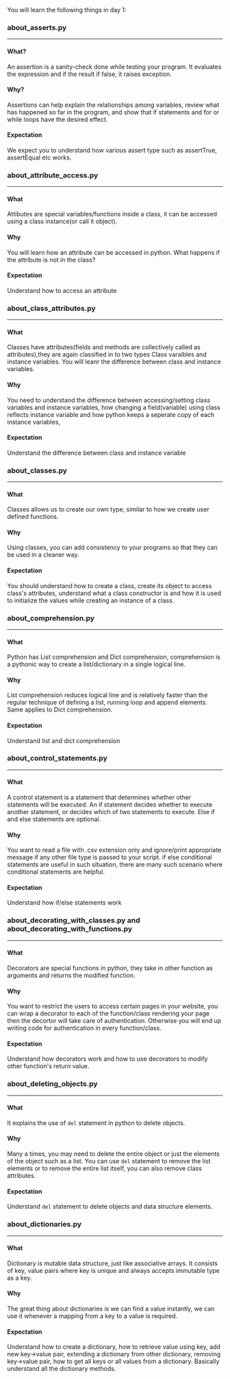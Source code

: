 You will learn the following things in day 1:

### about_asserts.py
----

#### What?
An assertion is a sanity-check done while testing your program. 
It evaluates the expression and if the result if false, it raises exception.

#### Why?
Assertions can help explain the relationships among variables, review what has happened so far in the program, and show that if statements and 
for or while loops have the desired effect.

#### Expectation
We expect you to understand how various assert type such as assertTrue, assertEqual etc works.


### about_attribute_access.py
----

#### What
Attibutes are special variables/functions inside a class, it can be accessed using a class instance(or call it object).

#### Why
You will learn how an attribute can be accessed in python. What happens if the attribute is not in the class?

#### Expectation
Understand how to access an attribute

### about_class_attributes.py
---

#### What
Classes have attributes(fields and methods are collectively called as attributes),they are again classified in to 
two types Class varaibles and instance variables. You will leanr the difference between class and instance variables.

#### Why
You need to understand the difference between accessing/setting class variables and instance variables, 
how changing a field(variable) using class reflects instance variable and how python keeps a seperate copy of each instance variables,

#### Expectation
Understand the difference between class and instance variable

### about_classes.py
----

#### What
Classes allows us to create our own type, similar to how we create user defined functions.

#### Why
Using classes, you can add consistency to your programs so that they can be used in a cleaner way.

#### Expectation
You should understand how to create a class, create its object to access class's attributes, understand what a class constructor is
and how it is used to initialize the values while creating an instance of a class.

### about_comprehension.py
----

#### What
Python has List comprehension and Dict comprehension, comprehension is a pythonic way to create a list/dictionary in a single logical line.

#### Why
List comprehension reduces logical line and is relatively faster than the regular technique of defining a list, running loop and append elements.
Same applies to Dict comprehension.

#### Expectation
Understand list and dict comprehension

### about_control_statements.py
----

#### What
A control statement is a statement that determines whether other statements will be executed. An if statement decides whether to execute another 
statement, or decides which of two statements to execute. Else if and else statements are optional.

#### Why
You want to read a file with .csv extension only and ignore/print appropriate message if any other file type is passed to your script.
if else conditional statements are useful in such situation, there are many such scenario where conditional statements are helpful.

#### Expectation
Understand how if/else statements work

### about_decorating_with_classes.py and about_decorating_with_functions.py
----

#### What
Decorators are special functions in python, they take in other function as arguments and returns the modified function.

#### Why
You want to restrict the users to access certain pages in your website, you can wrap a decorator to each of the function/class rendering your page then 
the decortor will take care of authentication. Otherwise you will end up writing code for authentication in every function/class.

#### Expectation
Understand how decorators work and how to use decorators to modify other function's return value.

### about_deleting_objects.py
----

#### What
It explains the use of `del` statement in python to delete objects.

#### Why
Many a times, you may need to delete the entire object or just the elements of the object such as a list. You can use `del`
statement to remove the list elements or to remove the entire list itself, you can also remove class attributes.

#### Expectation
Understand `del` statement to delete objects and data structure elements.

### about_dictionaries.py
----

#### What
Dictionary is mutable data structure, just like associative arrays.  It consists of key, value pairs where key is unique and always 
accepts immutable type as a key.

#### Why
The great thing about dictionaries is we can find a value instantly, we can use it whenever a mapping from a key to a value is required.

#### Expectation
Understand how to create a dictionary, how to retrieve value using key, add new key->value pair, extending a dictionary from other dictionary,
removing key->value pair, how to get all keys or all values from a dictionary. Basically understand all the dictionary methods.

